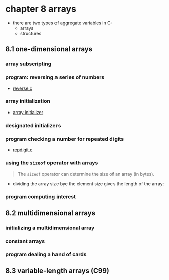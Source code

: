 # chapter 8 arrays

- there are two types of aggregate variables in C:
  - arrays
  - structures

## 8.1 one-dimensional arrays

### array subscripting
### program: reversing a series of numbers

- [reverse.c](./code/reverse.c)

### array initialization

- [array initializer]


### designated initializers


### program checking a number for repeated digits

- [repdigit.c](./code/repdigit.c)


### using the `sizeof` operator with arrays

>The `sizeof` operator can determine the size of an array (in bytes).

- dividing the array size bye the element size gives the length of the array:


### program computing interest

## 8.2 multidimensional arrays

### initializing a multidimensional array
### constant arrays
### program dealing a hand of cards

## 8.3 variable-length arrays (C99)

[array initializer]: []()
